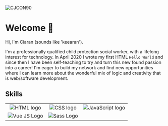 ![CJCON90](https://res.cloudinary.com/cjcon90/image/upload/v1598902655/github_readme/github_cover_ai5g6d.png)

# Welcome 👋

Hi, I'm Ciaran (sounds like 'keearan').

I'm a professionally qualified child protection social worker, with a lifelong interest for technology. In April 2020 I wrote my first HTML `Hello World` and since then I have been self-teaching to try and turn this new found passion into a career! I'm eager to build my network and find new opportunities where I can learn more about the wonderful mix of logic and creativity that is web/software development.

## Skills

<table width="500px" style="text-align: center">
         <tr>
            <td><img src="https://res.cloudinary.com/cjcon90/image/upload/v1598903862/github_readme/html_bslgow.png" alt="HTML logo" /></td>
            <td><img src="https://res.cloudinary.com/cjcon90/image/upload/v1598903862/github_readme/css_nijmid.png" alt="CSS logo" /></td>
            <td><img src="https://res.cloudinary.com/cjcon90/image/upload/v1598903862/github_readme/js_lurznj.png" alt="JavaScript logo" /></td>
         </tr>
         <tr>
            <td><img src="https://res.cloudinary.com/cjcon90/image/upload/v1598904554/github_readme/vue_qykigh.png" alt="Vue JS Logo" /></td>
            <td><img src="https://res.cloudinary.com/cjcon90/image/upload/v1598903862/github_readme/sass_nkffqh.png" alt="Sass Logo" /></td>
         </tr>
      </table>





<!--
**cjcon90/cjcon90** is a ✨ _special_ ✨ repository because its `README.md` (this file) appears on your GitHub profile.

Here are some ideas to get you started:

- 🔭 I’m currently working on ...
- 🌱 I’m currently learning ...
- 👯 I’m looking to collaborate on ...
- 🤔 I’m looking for help with ...
- 💬 Ask me about ...
- 📫 How to reach me: ...
- 😄 Pronouns: ...
- ⚡ Fun fact: ...
-->
